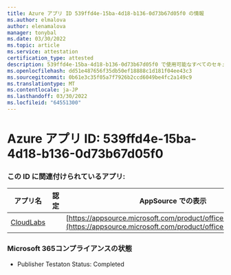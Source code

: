 ```yaml
---
title: Azure アプリ ID 539ffd4e-15ba-4d18-b136-0d73b67d05f0 の情報
ms.author: elmalova
author: elenamalova
manager: tonybal
ms.date: 03/30/2022
ms.topic: article
ms.service: attestation
certification_type: attested
description: 539ffd4e-15ba-4d18-b136-0d73b67d05f0 で使用可能なすべてのセキュリティおよびコンプライアンス情報。
ms.openlocfilehash: dd51e487656f35db50ef18888c1d181f04ee43c3
ms.sourcegitcommit: 0b61e3c35f05a7f7926b2ccd6049be4fc2a149c9
ms.translationtype: MT
ms.contentlocale: ja-JP
ms.lasthandoff: 03/30/2022
ms.locfileid: "64551300"
---
```

# <a name="azure-app-id-539ffd4e-15ba-4d18-b136-0d73b67d05f0"></a>Azure アプリ ID: 539ffd4e-15ba-4d18-b136-0d73b67d05f0


### <a name="apps-associated-with-this-id"></a>この ID に関連付けられているアプリ:
| **アプリ名** | **認定** | **AppSource での表示** |
|--------------|---------------|-----------------------|
| [CloudLabs](../forward/WA200003273.md) |  | [https://appsource.microsoft.com/product/office/WA200003273](https://appsource.microsoft.com/product/office/WA200003273) |

### <a name="microsoft-365-app-compliance-status"></a>Microsoft 365コンプライアンスの状態
- Publisher Testaton Status: Completed
